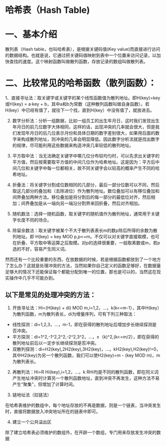 #  **哈希表（Hash Table)**

# **一、基本介绍**

散列表（Hash table，也叫哈希表），是根据关键码值(Key value)而直接进行访问的数据结构。也就是说，它通过把关键码值映射到表中一个位置来访问记录，以加快查找的速度。这个映射函数叫做散列函数，存放记录的数组叫做散列表。

# **二、比较常见的哈希函数（散列函数）：**

​	1、直接寻址法：取关键字或关键字的某个线性函数值为散列地址。即H(key)=key或H(key) = a·key + b，其中a和b为常数（这种散列函数叫做自身函数）。若H(key）中已经有值了，就往下一个找，直到H(key）中没有值了，就放进去。

2. 数字分析法：分析一组数据，比如一组员工的出生年月日，这时我们发现出生年月日的前几位数字大体相同，这样的话，出现冲突的几率就会很大，但是我们发现年月日的后几位表示月份和具体日期的数字差别很大，如果用后面的数字来构成散列地址，则冲突的几率会明显降低。因此数字分析法就是找出数字的规律，尽可能利用这些数据来构造冲突几率较低的散列地址。

3. 平方取中法：当无法确定关键字中哪几位分布较均匀时，可以先求出关键字的平方值，然后按需要取平方值的中间几位作为哈希地址。这是因为：平方后中间几位和关键字中每一位都相关，故不同关键字会以较高的概率产生不同的哈希地址。

4. 折叠法：将关键字分割成位数相同的几部分，最后一部分位数可以不同，然后取这几部分的叠加和（去除进位）作为散列地址。数位叠加可以有移位叠加和间界叠加两种方法。移位叠加是将分割后的每一部分的最低位对齐，然后相加；间界叠加是从一端向另一端沿分割界来回折叠，然后对齐相加。

5. 随机数法：选择一随机函数，取关键字的随机值作为散列地址，通常用于关键字长度不同的场合。

6. 除留余数法：取关键字被某个不大于散列表表长m的数p除后所得的余数为散列地址。即 H(key) = key MOD p,p<=m。不仅可以对关键字直接取模，也可在折叠、平方取中等运算之后取模。对p的选择很重要，一般取素数或m，若p选的不好，容易产生同义词。

 然而还有一个比较重要的东西，在放数据的时候，若是根据函数都放到了一个地方了怎么办？这就是处理冲突的方法，当然如果你自己定义的函数足够好，在数据量足够大的情况下还能保证每个都能分配到唯一的位置，那也是可以的，当然这在现实操作中几乎不可能办到。

##   **以下是常见的处理冲突的方法：**

1. 开放寻址法：Hi=(H(key) + di) MOD m,i=1,2，…，k(k<=m-1），其中H(key）为散列函数，m为散列表长，di为增量序列，可有下列三种取法：

- 线性探测：di=1,2,3，…，m-1，即在获得的散列地址后增加步长继续探测是否冲突。
- 平方探测：di=1^2,-1^2,2^2,-2^2,3^2，…，±（k)^2,(k<=m/2），即在获得的散列地址前后以一定步长继续探测是否冲突。
- 双散列探测：di=H2(key),2H2(key),3H2(key)，…，kH2(key),H2(key)!=0，其中H2(key)为另一个散列函数，我们可以使H2(key)=m - (key MOD m)，m为散列表长。

2. 再散列法：Hi=R  Hi(key),i=1,2，…，k   RHi均是不同的散列函数，即在同义词产生地址冲突时计算另一个散列函数地址，直到冲突不再发生，这种方法不易产生“聚集”，但增加了计算时间。

3. 链地址法（拉链法）

在哈希表维护的数组中，每个地址存放的不再是数据，则是一个链表，当冲突发生时，直接将数据放入冲突地址所在的链表中即可。

4. 建立一个公共溢出区

除了建立哈希表必须维护的数组外，在开辟一个数组，专门用来存放发生冲突的数据